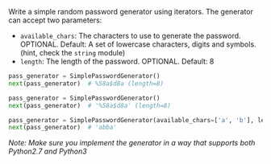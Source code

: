Write a simple random password generator using iterators. The generator can accept two parameters:
* `available_chars`: The characters to use to generate the password. OPTIONAL. Default: A set of lowercase characters, digits and symbols. (hint, check the `string` module)
* `length`: The length of the password. OPTIONAL. Default: 8

```python
pass_generator = SimplePasswordGenerator()
next(pass_generator)  # %58a$d8a (length=8)

pass_generator = SimplePasswordGenerator()
next(pass_generator)  # '%58a$d8a' (length=8)

pass_generator = SimplePasswordGenerator(available_chars=['a', 'b'], length=4)
next(pass_generator)  # 'abba'
```

*Note: Make sure you implement the generator in a way that supports both Python2.7 and Python3*
